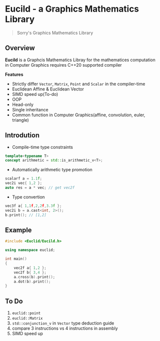 # Eucild - a Graphics Mathematics Library
> Sorry's Graphics Mathematics Library

## Overview
**Eucild** is a Graphcis Mathematics Libray for the mathematices computation in Computer Graphics requires C++20 supported compiler

**Features** 
- Strictly differ `Vector`, `Matrix`, `Point` and `Scalar` in the compiler-time
- Euclidean Affine & Euclidean Vector
- SIMD speed up(To-do)
- OOP
- Head-only
- Single inheritance
- Common function in Computer Graphics(affine, convolution, euler, triangle)

## Introdution
- Compile-time type constraints

```c++
template<typename T>
concept arithmetic = std::is_arithmetic_v<T>;
```

- Automatically arithmetic type promotion

```c++
scalarf a = 1.1f;
vec2i vec{ 1,2 };
auto res = a * vec; // get vec2f
```
- Type convertion
```c++
vec3f a{ 1,1f,2,2f,3.3f };
vec2i b = a.cast<int, 2>();
b.print(); // [1,2]
```
## Example
```c++
#include <Euclid/Eucild.h>

using namespace euclid;

int main()
{
    vec2f a{ 1,2 };
    vec2f b{ 3,4 };
    a.cross(b).print();
    a.dot(b).print();
}
```
## To Do
1. ```euclid::point```
2. ```euclid::Matrix```
3. ```std::conjunction_v``` in ```Vector``` type deduction guide
4. compare 3 instructions vs 4 instructions in assembly
5. SIMD speed up
